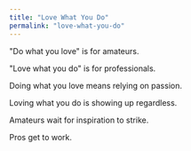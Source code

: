 ```yaml
---
title: "Love What You Do"
permalink: "love-what-you-do"
---
```


"Do what you love" is for amateurs.

"Love what you do" is for professionals.

Doing what you love means relying on passion.

Loving what you do is showing up regardless.

Amateurs wait for inspiration to strike.

Pros get to work.
